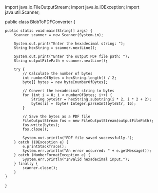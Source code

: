 import java.io.FileOutputStream;
import java.io.IOException;
import java.util.Scanner;

public class BlobToPDFConverter {

    public static void main(String[] args) {
        Scanner scanner = new Scanner(System.in);

        System.out.print("Enter the hexadecimal string: ");
        String hexString = scanner.nextLine();

        System.out.print("Enter the output PDF file path: ");
        String outputFilePath = scanner.nextLine();

        try {
            // Calculate the number of bytes
            int numberOfBytes = hexString.length() / 2;
            byte[] bytes = new byte[numberOfBytes];

            // Convert the hexadecimal string to bytes
            for (int i = 0; i < numberOfBytes; i++) {
                String byteStr = hexString.substring(i * 2, i * 2 + 2);
                bytes[i] = (byte) Integer.parseInt(byteStr, 16);
            }

            // Save the bytes as a PDF file
            FileOutputStream fos = new FileOutputStream(outputFilePath);
            fos.write(bytes);
            fos.close();

            System.out.println("PDF file saved successfully.");
        } catch (IOException e) {
            e.printStackTrace();
            System.err.println("An error occurred: " + e.getMessage());
        } catch (NumberFormatException e) {
            System.err.println("Invalid hexadecimal input.");
        } finally {
            scanner.close();
        }
    }
}

